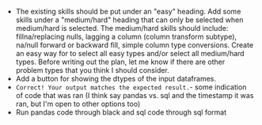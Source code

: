 * The existing skills should be put under an "easy" heading. Add some skills under a "medium/hard" heading that can only be selected when medium/hard is selected. The medium/hard skills should include: fillna/replacing nulls, lagging a column (column transform subtype), na/null forward or backward fill, simple column type conversions. Create an easy way for to select all easy types and/or select all medium/hard types. Before writing out the plan, let me know if there are other problem types that you think I should consider.
* Add a button for showing the dtypes of the input dataframes.
* `Correct! Your output matches the expected result.`- some indication of code that was ran (I think say pandas vs. sql and the timestamp it was ran, but I'm open to other options too)
* Run pandas code through black and sql code through sql format